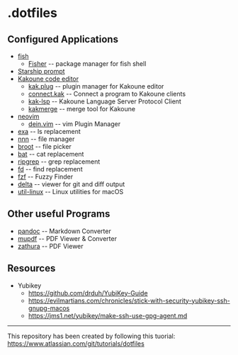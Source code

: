 # .dotfiles

## Configured Applications

-   [fish]
    -   [Fisher] -- package manager for fish shell
-   [Starship prompt]
-   [Kakoune code editor]
    -   [kak.plug] -- plugin manager for Kakoune editor
    -   [connect.kak] -- Connect a program to Kakoune clients
    -   [kak-lsp] -- Kakoune Language Server Protocol Client
    -   [kakmerge] -- merge tool for Kakoune
-   [neovim]
    -   [dein.vim] -- vim Plugin Manager
-   [exa] -- ls replacement
-   [nnn] -- file manager
-   [broot] -- file picker
-   [bat] -- cat replacement
-   [ripgrep] -- grep replacement
-   [fd] -- find replacement
-   [fzf] -- Fuzzy Finder
-   [delta] -- viewer for git and diff output
-   [util-linux] -- Linux utilities for macOS

## Other useful Programs

-   [pandoc] -- Markdown Converter
-   [mupdf] -- PDF Viewer & Converter
-   [zathura] -- PDF Viewer

## Resources

-   Yubikey
    -   https://github.com/drduh/YubiKey-Guide
    -   https://evilmartians.com/chronicles/stick-with-security-yubikey-ssh-gnupg-macos
    -   https://jms1.net/yubikey/make-ssh-use-gpg-agent.md

------------------------------------------------------------------------

This repository has been created by following this tuorial:
https://www.atlassian.com/git/tutorials/dotfiles

  [fish]: https://fishshell.com/
  [Fisher]: https://github.com/jorgebucaran/fisher
  [Starship prompt]: https://starship.rs/
  [Kakoune code editor]: https://kakoune.org/
  [kak.plug]: https://github.com/alexherbo2/plug.kak
  [connect.kak]: https://github.com/kakounedotcom/connect.kak
  [kak-lsp]: https://github.com/kak-lsp/kak-lsp
  [kakmerge]: https://github.com/lenormf/kakmerge
  [neovim]: https://neovim.io/
  [dein.vim]: https://github.com/Shougo/dein.vim
  [exa]: https://the.exa.website/
  [nnn]: https://github.com/jarun/nnn
  [broot]: https://dystroy.org/broot/
  [bat]: https://github.com/sharkdp/bat
  [ripgrep]: https://github.com/BurntSushi/ripgrep
  [fd]: https://github.com/sharkdp/fd
  [fzf]: https://github.com/junegunn/fzf
  [delta]: https://github.com/dandavison/delta
  [util-linux]: https://github.com/karelzak/util-linux
  [pandoc]: https://pandoc.org/
  [mupdf]: https://mupdf.com/
  [zathura]: https://pwmt.org/projects/zathura/
